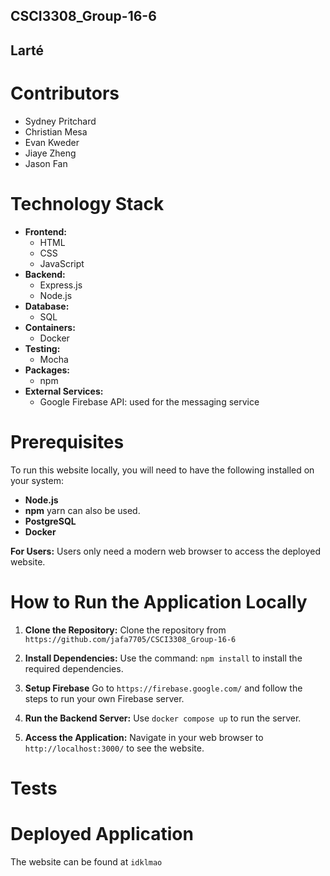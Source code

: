 ## CSCI3308_Group-16-6
## Larté

# Contributors
* Sydney Pritchard
* Christian Mesa
* Evan Kweder
* Jiaye Zheng
* Jason Fan

# Technology Stack
* **Frontend:**
    * HTML
    * CSS
    * JavaScript
* **Backend:**
    * Express.js
    * Node.js
* **Database:**
    * SQL
* **Containers:**
    * Docker
* **Testing:**
    * Mocha
* **Packages:**
    * npm
* **External Services:**
    * Google Firebase API: used for the messaging service

# Prerequisites

To run this website locally, you will need to have the following installed on your system:

* **Node.js** 
* **npm** yarn can also be used.
* **PostgreSQL** 
* **Docker**

**For Users:**
Users only need a modern web browser to access the deployed website.

# How to Run the Application Locally

1.  **Clone the Repository:**
    Clone the repository from `https://github.com/jafa7705/CSCI3308_Group-16-6`

2.  **Install Dependencies:**
    Use the command: `npm install` to install the required dependencies.

3.  **Setup Firebase**
    Go to `https://firebase.google.com/` and follow the steps to run your own Firebase server.

4.  **Run the Backend Server:**
    Use `docker compose up` to run the server.

5.  **Access the Application:**
    Navigate in your web browser to `http://localhost:3000/` to see the website.

# Tests

# Deployed Application
The website can be found at `idklmao`